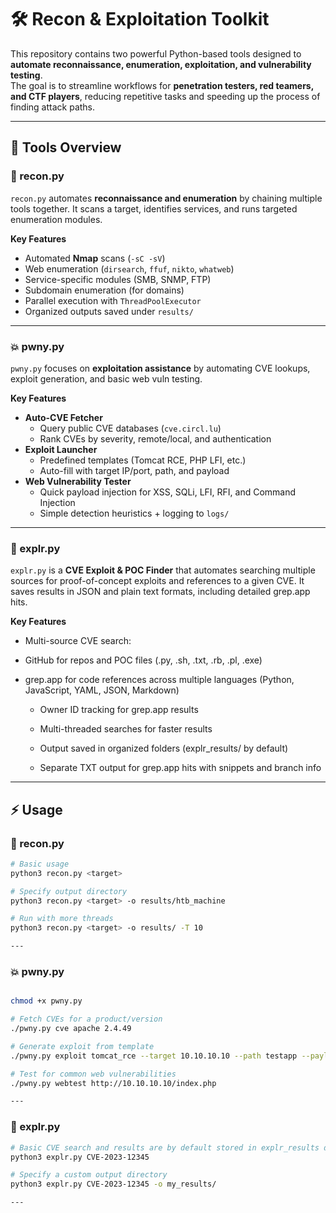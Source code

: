 # 🛠️ Recon & Exploitation Toolkit

This repository contains two powerful Python-based tools designed to **automate reconnaissance, enumeration, exploitation, and vulnerability testing**.  
The goal is to streamline workflows for **penetration testers, red teamers, and CTF players**, reducing repetitive tasks and speeding up the process of finding attack paths.

---

## 📌 Tools Overview

### 🔎 recon.py
`recon.py` automates **reconnaissance and enumeration** by chaining multiple tools together. It scans a target, identifies services, and runs targeted enumeration modules.  

**Key Features**
- Automated **Nmap** scans (`-sC -sV`)  
- Web enumeration (`dirsearch`, `ffuf`, `nikto`, `whatweb`)  
- Service-specific modules (SMB, SNMP, FTP)  
- Subdomain enumeration (for domains)  
- Parallel execution with `ThreadPoolExecutor`  
- Organized outputs saved under `results/`  

---

### 💥 pwny.py
`pwny.py` focuses on **exploitation assistance** by automating CVE lookups, exploit generation, and basic web vuln testing.  

**Key Features**
- **Auto-CVE Fetcher**  
  - Query public CVE databases (`cve.circl.lu`)  
  - Rank CVEs by severity, remote/local, and authentication  
- **Exploit Launcher**  
  - Predefined templates (Tomcat RCE, PHP LFI, etc.)  
  - Auto-fill with target IP/port, path, and payload  
- **Web Vulnerability Tester**  
  - Quick payload injection for XSS, SQLi, LFI, RFI, and Command Injection  
  - Simple detection heuristics + logging to `logs/`  

---

### 🧩 explr.py

`explr.py` is a **CVE Exploit & POC Finder** that automates searching multiple sources for proof-of-concept exploits and references to a given CVE. It saves results in JSON and plain text formats, including detailed grep.app hits.

**Key Features**

- Multi-source CVE search:

- GitHub for repos and POC files (.py, .sh, .txt, .rb, .pl, .exe)

- grep.app for code references across multiple languages (Python, JavaScript, YAML, JSON, Markdown)

  - Owner ID tracking for grep.app results

  - Multi-threaded searches for faster results

  - Output saved in organized folders (explr_results/ by default)

  - Separate TXT output for grep.app hits with snippets and branch info

---

## ⚡ Usage

### 🔎 recon.py
```bash
# Basic usage
python3 recon.py <target>

# Specify output directory
python3 recon.py <target> -o results/htb_machine

# Run with more threads
python3 recon.py <target> -o results/ -T 10

---
```

### 💥 pwny.py
```bash

chmod +x pwny.py

# Fetch CVEs for a product/version
./pwny.py cve apache 2.4.49

# Generate exploit from template
./pwny.py exploit tomcat_rce --target 10.10.10.10 --path testapp --payload "<% out.println('pwned'); %>"

# Test for common web vulnerabilities
./pwny.py webtest http://10.10.10.10/index.php

---
```
### 🧩 explr.py
```bash
# Basic CVE search and results are by default stored in explr_results directory
python3 explr.py CVE-2023-12345

# Specify a custom output directory
python3 explr.py CVE-2023-12345 -o my_results/

---
```
